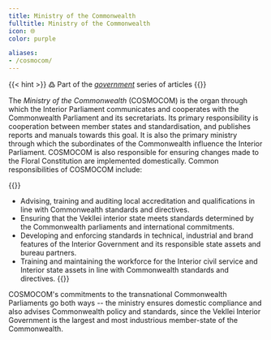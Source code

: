 ```yaml
---
title: Ministry of the Commonwealth
fulltitle: Ministry of the Commonwealth
icon: 🌐
color: purple

aliases:
- /cosmocom/
---
```

{{< hint >}}
߷ Part of the *[government](/government/)* series of articles
{{</hint>}}

The *Ministry of the Commonwealth* (COSMOCOM) is the organ through which the Interior Parliament communicates and cooperates with the Commonwealth Parliament and its secretariats. Its primary responsibility is cooperation between member states and standardisation, and publishes reports and manuals towards this goal. It is also the primary ministry through which the subordinates of the Commonwealth influence the Interior Parliament. COSMOCOM is also responsible for ensuring changes made to the Floral Constitution are implemented domestically. Common responsibilities of COSMOCOM include:

{{<hint panel>}}

* Advising, training and auditing local accreditation and qualifications in line with Commonwealth standards and directives.
* Ensuring that the Vekllei interior state meets standards determined by the Commonwealth parliaments and international commitments.
* Developing and enforcing standards in technical, industrial and brand features of the Interior Government and its responsible state assets and bureau partners.
* Training and maintaining the workforce for the Interior civil service and Interior state assets in line with Commonwealth standards and directives.
{{</hint>}}

COSMOCOM's commitments to the transnational Commonwealth Parliaments go both ways -- the ministry ensures domestic compliance and also advises Commonwealth policy and standards, since the Vekllei Interior Government is the largest and most industrious member-state of the Commonwealth.
